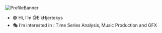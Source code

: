 ![ProfileBanner](https://github.com/user-attachments/assets/635befaa-6c6a-472d-ae4c-1f8a2558b537)

- 🟣 Hi, I’m @EikHjertekys
- 🎭 I’m interested in : Time Series Analysis, Music Production and GFX

